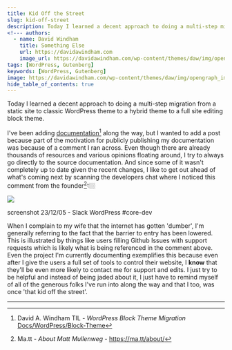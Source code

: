 ```yaml
---
title: Kid Off the Street
slug: kid-off-street
description: Today I learned a decent approach to doing a multi-step migration from a static site to classic WordPress theme to a hybrid theme to a full site editing block theme.
<!--- authors:
  - name: David Windham
    title: Something Else
    url: https://davidawindham.com
    image_url: https://davidawindham.com/wp-content/themes/daw/img/opengraph_image.jpg -->
tags: [WordPress, Gutenberg]
keywords: [WordPress, Gutenberg]
image: https://davidawindham.com/wp-content/themes/daw/img/opengraph_image.jpg
hide_table_of_contents: true
---
```


Today I learned a decent approach to doing a multi-step migration from a static site to classic WordPress theme to a hybrid theme to a full site editing block theme.

<!--truncate-->

I've been adding [documentation](/docs/host/WordPress-Block)[^1] along the way, but I wanted to add a post because part of the motivation for publicly publishing my documentation was because of a comment I ran across. Even though there are already thousands of resources and various opinions floating around, I try to always go directly to the source documentation. And since some of it wasn't completely up to date given the recent changes, I like to get out ahead of what's coming next by scanning the developers chat where I noticed this comment from the founder[^2]👇🏼

![](/img/block-theme_matt.png)
<div style={{display: 'flex',  justifyContent:'center', alignItems:'center', fontSize:'small', marginBottom:'20px'}}>screenshot 23/12/05 - Slack WordPress #core-dev</div>

When I complain to my wife that the internet has gotten 'dumber', I'm generally referring to the fact that the barrier to entry has been lowered. This is illustrated by things like users filling Github Issues with support requests which is likely what is being referenced in the comment above. Even the project I'm currently documenting exemplifies this because even after I give the users a full set of tools to control their website, I **know** that they'll be even more likely to contact me for support and edits. I just try to be helpful and instead of being jaded about it, I just have to remind myself of all of the generous folks I've run into along the way and that I too, was once 'that kid off the street'.

---

[^1]: David A. Windham TIL - _WordPress Block Theme Migration_ [Docs/WordPress/Block-Theme](/docs/host/WordPress-Block)

[^2]: Ma.tt - _About Matt Mullenweg_ - https://ma.tt/about/
[^3]: https://wordpress.org/about/roadmap/
[^1]: Automattic - _Introducing Twenty Twenty-Four_ - https://automattic.design/2023/11/22/introducing-twenty-twenty-four/

